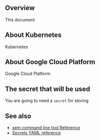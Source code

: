 
## Overview

This document

## About Kubernetes

Kubernetes

## About Google Cloud Platform

Google Cloud Platform

## The secret that will be used

You are going to need a `secret` for storing


## See also

* [sem command line tool Reference](https://docs.semaphoreci.com/article/53-sem-reference)
* [Secrets YAML reference](https://docs.semaphoreci.com/article/51-secrets-yaml-reference)

